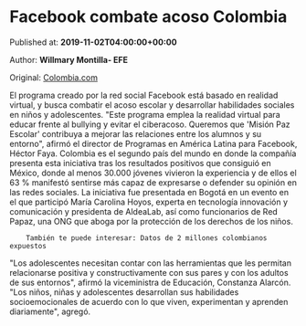 
# Facebook combate acoso Colombia

Published at: **2019-11-02T04:00:00+00:00**

Author: **Willmary Montilla- EFE**

Original: [Colombia.com](https://www.colombia.com/tecnologia/noticias/facebook-combate-acoso-colombia-246282)

El programa creado por la red social Facebook está basado en realidad virtual, y busca combatir el acoso escolar y desarrollar habilidades sociales en niños y adolescentes.
"Este programa emplea la realidad virtual para educar frente al bullying y evitar el ciberacoso. Queremos que 'Misión Paz Escolar' contribuya a mejorar las relaciones entre los alumnos y su entorno", afirmó el director de Programas en América Latina para Facebook, Héctor Faya.
Colombia es el segundo país del mundo en donde la compañía presenta esta iniciativa tras los resultados positivos que consiguió en México, donde al menos 30.000 jóvenes vivieron la experiencia y de ellos el 63 % manifestó sentirse más capaz de expresarse o defender su opinión en las redes sociales.
La iniciativa fue presentada en Bogotá en un evento en el que participó María Carolina Hoyos, experta en tecnología innovación y comunicación y presidenta de AldeaLab, así como funcionarios de Red Papaz, una ONG que aboga por la protección de los derechos de los niños.

        También te puede interesar: Datos de 2 millones colombianos expuestos
      
"Los adolescentes necesitan contar con las herramientas que les permitan relacionarse positiva y constructivamente con sus pares y con los adultos de sus entornos", afirmó la viceministra de Educación, Constanza Alarcón. "Los niños, niñas y adolescentes desarrollan sus habilidades socioemocionales de acuerdo con lo que viven, experimentan y aprenden diariamente", agregó. 
